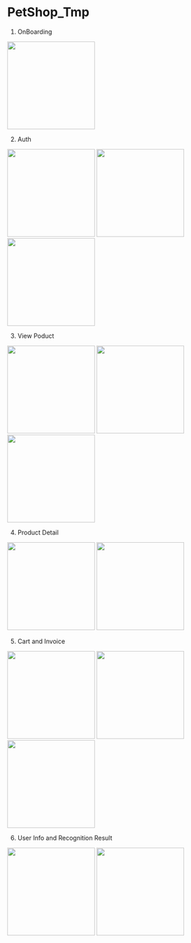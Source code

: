 # PetShop_Tmp
1. OnBoarding
<img src="https://github.com/user-attachments/assets/8c8a792c-e5c1-4518-a767-dfb9571cf222" width="200">

2. Auth
<img src="https://github.com/user-attachments/assets/c0198d98-06d8-499c-9a1b-752be3e20760" width="200">
<img src="https://github.com/user-attachments/assets/a7611af2-ed5d-4165-935a-e97e09d2a3e8" width="200">
<img src="https://github.com/user-attachments/assets/00ec411e-5e3c-4d75-a870-c5e5edeb7649" width="200">

3. View Poduct
<img src="https://github.com/user-attachments/assets/4abb988c-1911-48c4-a451-39f931e431a6" width="200">
<img src="https://github.com/user-attachments/assets/65c93cf1-d131-4083-af14-35b2d4eef929" width="200">
<img src="https://github.com/user-attachments/assets/6aba1554-810f-4afc-bf85-450e35b95ca4" width="200">

4. Product Detail
<img src="https://github.com/user-attachments/assets/9411a24f-0017-4b77-89e4-770fd90e3a02" width="200">
<img src="https://github.com/user-attachments/assets/1aed205d-6798-4c0f-b069-78c58df42872" width="200">

5. Cart and Invoice
<img src="https://github.com/user-attachments/assets/663d591b-c062-4516-bfd2-4621eb60b522" width="200">
<img src="https://github.com/user-attachments/assets/fe8fe4fc-7ac3-4e4b-95e2-3cab6197fd1f" width="200">
<img src="https://github.com/user-attachments/assets/aca77b82-927a-41f8-9592-52c86cbd2538" width="200">

6. User Info and Recognition Result
<img src="https://github.com/user-attachments/assets/29f97f48-db28-4b0b-9093-1c9e165d787d" width="200">
<img src="https://github.com/user-attachments/assets/03385308-fcfa-415f-b02a-49a06064889d" width="200">

